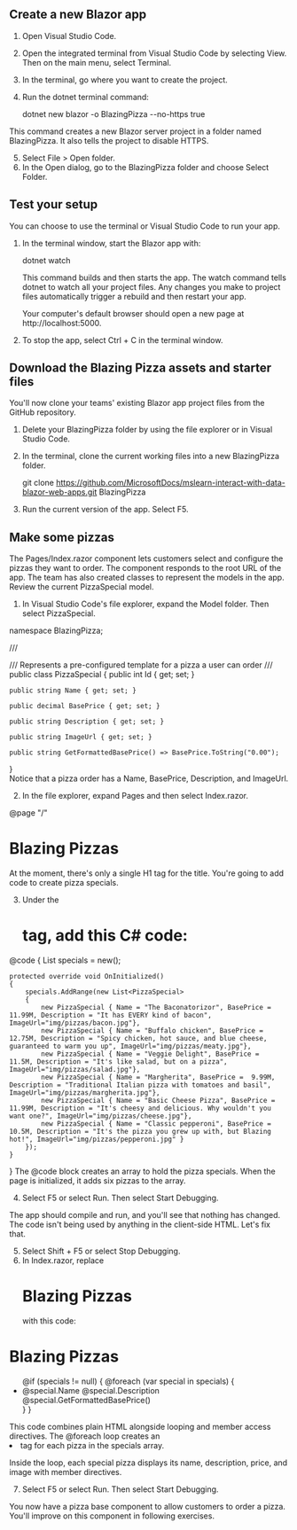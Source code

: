 Create a new Blazor app
------------------------------------------------------------------------------------------------
1. Open Visual Studio Code.
2. Open the integrated terminal from Visual Studio Code by selecting View. Then on the main menu, select Terminal.
3. In the terminal, go where you want to create the project.
4. Run the dotnet terminal command:

    dotnet new blazor -o BlazingPizza --no-https true

 This command creates a new Blazor server project in a folder named BlazingPizza. It also tells the project to disable HTTPS.

5. Select File > Open folder.
6. In the Open dialog, go to the BlazingPizza folder and choose Select Folder.

Test your setup
---------------------------------------------------------------------------------------------------
You can choose to use the terminal or Visual Studio Code to run your app.

1. In the terminal window, start the Blazor app with:

    dotnet watch

    This command builds and then starts the app. The watch command tells dotnet to watch all your project files. Any changes you make to project files automatically trigger a rebuild and then restart your app.

    Your computer's default browser should open a new page at http://localhost:5000.

2. To stop the app, select Ctrl + C in the terminal window.  

Download the Blazing Pizza assets and starter files
----------------------------------------------------------------------------------------------------
You'll now clone your teams' existing Blazor app project files from the GitHub repository.

1. Delete your BlazingPizza folder by using the file explorer or in Visual Studio Code.
2. In the terminal, clone the current working files into a new BlazingPizza folder.

    git clone https://github.com/MicrosoftDocs/mslearn-interact-with-data-blazor-web-apps.git BlazingPizza

3. Run the current version of the app. Select F5.

Make some pizzas
-------------------------------------------------------------------------------------------------------
The Pages/Index.razor component lets customers select and configure the pizzas they want to order. The component responds to the root URL of the app.
The team has also created classes to represent the models in the app. Review the current PizzaSpecial model.

1. In Visual Studio Code's file explorer, expand the Model folder. Then select PizzaSpecial.

namespace BlazingPizza;

/// <summary>
/// Represents a pre-configured template for a pizza a user can order
/// </summary>
public class PizzaSpecial
{
    public int Id { get; set; }

    public string Name { get; set; }

    public decimal BasePrice { get; set; }

    public string Description { get; set; }

    public string ImageUrl { get; set; }

    public string GetFormattedBasePrice() => BasePrice.ToString("0.00");
}    
Notice that a pizza order has a Name, BasePrice, Description, and ImageUrl.

2. In the file explorer, expand Pages and then select Index.razor.

@page "/"

<h1>Blazing Pizzas</h1>

At the moment, there's only a single H1 tag for the title. You're going to add code to create pizza specials.

3. Under the <h1> tag, add this C# code:

@code {
    List<PizzaSpecial> specials = new();

    protected override void OnInitialized()
    {
        specials.AddRange(new List<PizzaSpecial>
        {
            new PizzaSpecial { Name = "The Baconatorizor", BasePrice =  11.99M, Description = "It has EVERY kind of bacon", ImageUrl="img/pizzas/bacon.jpg"},
            new PizzaSpecial { Name = "Buffalo chicken", BasePrice =  12.75M, Description = "Spicy chicken, hot sauce, and blue cheese, guaranteed to warm you up", ImageUrl="img/pizzas/meaty.jpg"},
            new PizzaSpecial { Name = "Veggie Delight", BasePrice =  11.5M, Description = "It's like salad, but on a pizza", ImageUrl="img/pizzas/salad.jpg"},
            new PizzaSpecial { Name = "Margherita", BasePrice =  9.99M, Description = "Traditional Italian pizza with tomatoes and basil", ImageUrl="img/pizzas/margherita.jpg"},
            new PizzaSpecial { Name = "Basic Cheese Pizza", BasePrice =  11.99M, Description = "It's cheesy and delicious. Why wouldn't you want one?", ImageUrl="img/pizzas/cheese.jpg"},
            new PizzaSpecial { Name = "Classic pepperoni", BasePrice =  10.5M, Description = "It's the pizza you grew up with, but Blazing hot!", ImageUrl="img/pizzas/pepperoni.jpg" }               
        });
    }
}
The @code block creates an array to hold the pizza specials. When the page is initialized, it adds six pizzas to the array.

4. Select F5 or select Run. Then select Start Debugging.

The app should compile and run, and you'll see that nothing has changed. The code isn't being used by anything in the client-side HTML. Let's fix that.

5. Select Shift + F5 or select Stop Debugging.
6. In Index.razor, replace <h1>Blazing Pizzas</h1> with this code:

<div class="main">
  <h1>Blazing Pizzas</h1>
  <ul class="pizza-cards">
    @if (specials != null)
    {
      @foreach (var special in specials)
      {
        <li style="background-image: url('@special.ImageUrl')">
          <div class="pizza-info">
              <span class="title">@special.Name</span>
                  @special.Description
                <span class="price">@special.GetFormattedBasePrice()</span>
          </div>
        </li>
      }
    }
  </ul>
</div>
This code combines plain HTML alongside looping and member access directives. The @foreach loop creates an <li> tag for each pizza in the specials array.

Inside the loop, each special pizza displays its name, description, price, and image with member directives.

7. Select F5 or select Run. Then select Start Debugging.

You now have a pizza base component to allow customers to order a pizza. You'll improve on this component in following exercises.